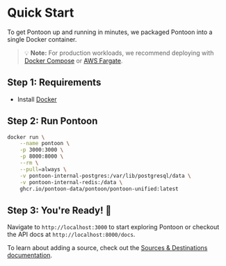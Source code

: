 # Quick Start

To get Pontoon up and running in minutes, we packaged Pontoon into a single Docker container.

> 💡 **Note:** For production workloads, we recommend deploying with [Docker Compose](docker-compose.md) or [AWS Fargate](aws-fargate.md).

## Step 1: Requirements

- Install [Docker](https://www.docker.com/)

## Step 2: Run Pontoon

```bash
docker run \
    --name pontoon \
    -p 3000:3000 \
    -p 8000:8000 \
    --rm \
    --pull=always \
    -v pontoon-internal-postgres:/var/lib/postgresql/data \
    -v pontoon-internal-redis:/data \
    ghcr.io/pontoon-data/pontoon/pontoon-unified:latest
```

## Step 3: You're Ready! 🚀

Navigate to `http://localhost:3000` to start exploring Pontoon or checkout the API docs at `http://localhost:8000/docs`.

To learn about adding a source, check out the [Sources & Destinations documentation](../sources-destinations/overview.md).
